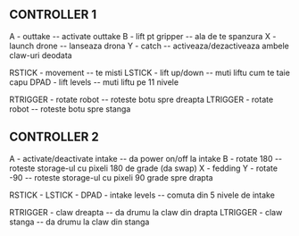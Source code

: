 ## CONTROLLER 1

A - outtake                 -- activate outtake
B - lift pt gripper         -- ala de te spanzura
X - launch drone            -- lanseaza drona
Y - catch                   -- activeaza/dezactiveaza ambele claw-uri deodata

RSTICK - movement           -- te misti
LSTICK - lift up/down       -- muti liftu cum te taie capu
DPAD - lift levels          -- muti liftu pe 11 nivele

RTRIGGER - rotate robot     -- roteste botu spre dreapta
LTRIGGER - rotate robot     -- roteste botu spre stanga

## CONTROLLER 2

A - activate/deactivate intake -- da power on/off la intake
B - rotate 180              -- roteste storage-ul cu pixeli 180 de grade (da swap)
X - fedding
Y - rotate -90              -- roteste storage-ul cu pixeli 90 grade spre drapta

RSTICK -
LSTICK - 
DPAD - intake levels        -- comuta din 5 nivele de intake

RTRIGGER - claw dreapta     -- da drumu la claw din drapta
LTRIGGER - claw stanga      -- da drumu la claw din stanga

